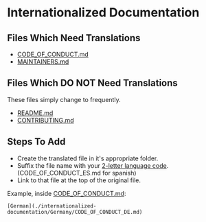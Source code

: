 # Internationalized Documentation

## Files Which Need Translations

- [CODE_OF_CONDUCT.md](../CODE_OF_CONDUCT.md)
- [MAINTAINERS.md](../MAINTAINERS.md)

## Files Which DO NOT Need Translations

These files simply change to frequently.

- [README.md](../README.md)
- [CONTRIBUTING.md](../CONTRIBUTING.md)

## Steps To Add

- Create the translated file in it's appropriate folder.
- Suffix the file name with your [2-letter language code](https://www.sitepoint.com/iso-2-letter-language-codes/). (CODE_OF_CONDUCT_ES.md for spanish)
- Link to that file at the top of the original file.

Example, inside [CODE_OF_CONDUCT.md](../CODE_OF_CONDUCT.md):

```
[German](./internationalized-documentation/Germany/CODE_OF_CONDUCT_DE.md)
```
